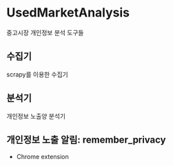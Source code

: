 # UsedMarketAnalysis
중고시장 개인정보 분석 도구들

수집기
----------
scrapy를 이용한 수집기

분석기
----------
개인정보 노출양 분석기

## 개인정보 노출 알림: remember\_privacy
- Chrome extension

